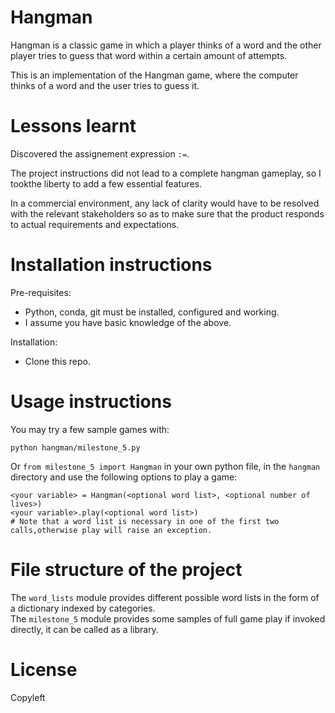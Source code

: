 # Hangman
Hangman is a classic game in which a player thinks of a word and the other player tries to guess that word within a certain amount of attempts.

This is an implementation of the Hangman game, where the computer thinks of a word and the user tries to guess it. 

# Lessons learnt
Discovered the assignement expression `:=`.

The project instructions did not lead to a complete hangman gameplay, so
I tookthe liberty to add a few essential features.

In a commercial environment, any lack of clarity would have to be resolved with the relevant stakeholders
so as to make sure that the product responds to actual requirements and expectations.

# Installation instructions
Pre-requisites:
- Python, conda, git must be installed, configured and working.
- I assume you have basic knowledge of the above.

Installation:
- Clone this repo.

# Usage instructions
You may try a few sample games with:

    python hangman/milestone_5.py

Or `from milestone_5 import Hangman` in your own python file, in the `hangman` directory and use the following options to play a game:

    <your variable> = Hangman(<optional word list>, <optional number of lives>)
    <your variable>.play(<optional word list>)
    # Note that a word list is necessary in one of the first two calls,otherwise play will raise an exception.

# File structure of the project

The `word_lists` module provides different possible word lists in the form of a dictionary indexed by categories.   
The `milestone_5` module provides some samples of full game play if invoked directly, it can be called as a library.

# License
Copyleft